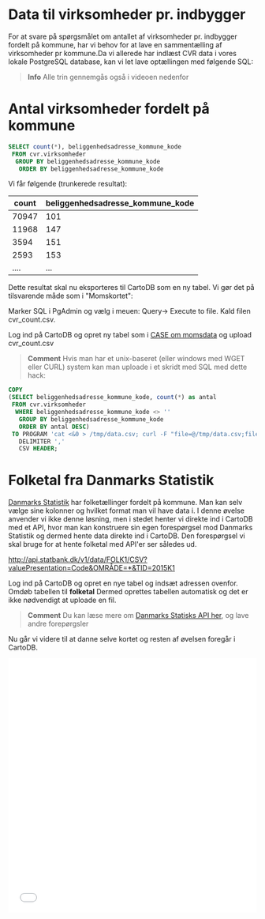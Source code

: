 # Data til virksomheder pr. indbygger

For at svare på spørgsmålet om antallet af virksomheder pr. indbygger fordelt på kommune, har vi behov for at lave en sammentælling af virksomheder pr kommune.Da vi allerede har indlæst CVR data i vores lokale PostgreSQL database, kan vi let lave optællingen med følgende SQL:

> **Info**
Alle trin gennemgås også i videoen nedenfor

Antal virksomheder fordelt på kommune
===
```sql
SELECT count(*), beliggenhedsadresse_kommune_kode
 FROM cvr.virksomheder
  GROUP BY beliggenhedsadresse_kommune_kode
   ORDER BY beliggenhedsadresse_kommune_kode
```


Vi får følgende (trunkerede resultat):

|count | beliggenhedsadresse_kommune_kode|
|-------|----------------------------------|
|70947 | 101|
|11968 | 147|
| 3594 | 151|
| 2593 | 153|
|....|...|


Dette resultat skal nu eksporteres til CartoDB som en ny tabel. Vi gør det på tilsvarende måde som i "Momskortet":

Marker SQL i PgAdmin og vælg i meuen: Query-> Execute to file. Kald filen cvr_count.csv.

Log ind på CartoDB og opret ny tabel som i [CASE om momsdata](/../cases/moms/data.html) og upload cvr_count.csv

> **Comment**
Hvis man har et unix-baseret (eller windows med WGET eller CURL) system kan man uploade i et skridt med SQL med dette hack:
```sql
COPY
(SELECT beliggenhedsadresse_kommune_kode, count(*) as antal
 FROM cvr.virksomheder
  WHERE beliggenhedsadresse_kommune_kode <> ''
   GROUP BY beliggenhedsadresse_kommune_kode
   ORDER BY antal DESC)
 TO PROGRAM 'cat <&0 > /tmp/data.csv; curl -F "file=@/tmp/data.csv;filename=cvr_count.csv" "https://{CARTODB_USER}.cartodb.com/api/v1/imports/?api_key={APIKEY}"'
   DELIMITER ','
   CSV HEADER;
```


Folketal fra Danmarks Statistik
===

[Danmarks Statistik](http://www.statistikbanken.dk/) har folketællinger fordelt på kommune. Man kan selv vælge sine kolonner og hvilket format man vil have data i. I denne øvelse anvender vi ikke denne løsning, men i stedet henter vi direkte ind i CartoDB med et API, hvor man kan konstruere sin egen forespørgsel mod Danmarks Statistik og dermed hente data direkte ind i CartoDB. Den forespørgsel vi skal bruge for at hente folketal med API'er ser således ud.


http://api.statbank.dk/v1/data/FOLK1/CSV?valuePresentation=Code&OMRÅDE=*&TID=2015K1

Log ind på CartoDB og opret en nye tabel og indsæt adressen ovenfor. Omdøb tabellen til **folketal** Dermed oprettes tabellen automatisk og det er ikke nødvendigt at uploade en fil.

>**Comment**
Du kan læse mere om [Danmarks Statisks API her](http://www.dst.dk/da/Statistik/statistikbanken/api), og lave andre forepørgsler

Nu går vi videre til at danne selve kortet og resten af øvelsen foregår i CartoDB.

<iframe width="100%" height="515" src="//www.youtube.com/embed/Csbh8LEUtp8" frameborder="0" allowfullscreen></iframe>
